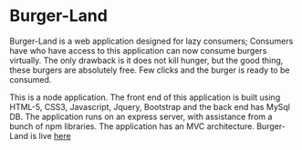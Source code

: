 # Burger-Land
Burger-Land is a web application designed for lazy consumers; Consumers have who have access to this application can now consume burgers virtually. The only drawback is it does not kill hunger, but the good thing, these burgers are absolutely free. Few clicks and the burger is ready to be consumed.

This is a node application. The front end of this application is built using HTML-5, CSS3, Javascript, Jquery, Bootstrap and the back end has MySql DB. The application runs on an express server, with assistance from a bunch of npm libraries. The application has an MVC architecture. Burger-Land is live [here](https://burger-land.herokuapp.com)
